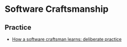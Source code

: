 # Software Craftsmanship

## Practice
* [How a software craftsman learns: deliberate practice](https://www.todaysoftmag.com/article/507/how-a-software-craftsman-learns-deliberate-practice)
